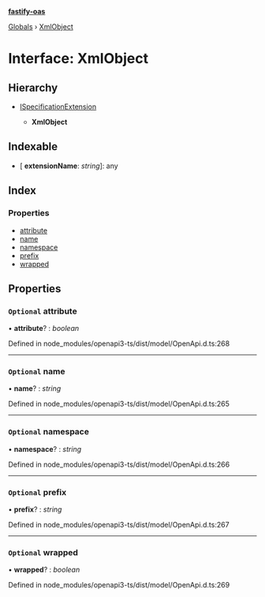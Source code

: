 **[fastify-oas](../README.md)**

[Globals](../README.md) › [XmlObject](xmlobject.md)

# Interface: XmlObject

## Hierarchy

* [ISpecificationExtension](ispecificationextension.md)

  * **XmlObject**

## Indexable

* \[ **extensionName**: *string*\]: any

## Index

### Properties

* [attribute](xmlobject.md#optional-attribute)
* [name](xmlobject.md#optional-name)
* [namespace](xmlobject.md#optional-namespace)
* [prefix](xmlobject.md#optional-prefix)
* [wrapped](xmlobject.md#optional-wrapped)

## Properties

### `Optional` attribute

• **attribute**? : *boolean*

Defined in node_modules/openapi3-ts/dist/model/OpenApi.d.ts:268

___

### `Optional` name

• **name**? : *string*

Defined in node_modules/openapi3-ts/dist/model/OpenApi.d.ts:265

___

### `Optional` namespace

• **namespace**? : *string*

Defined in node_modules/openapi3-ts/dist/model/OpenApi.d.ts:266

___

### `Optional` prefix

• **prefix**? : *string*

Defined in node_modules/openapi3-ts/dist/model/OpenApi.d.ts:267

___

### `Optional` wrapped

• **wrapped**? : *boolean*

Defined in node_modules/openapi3-ts/dist/model/OpenApi.d.ts:269